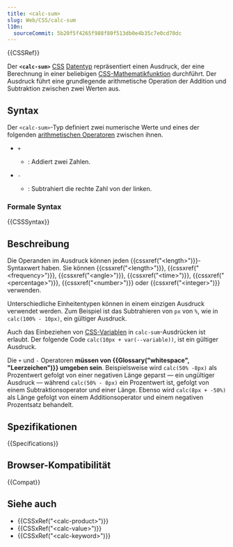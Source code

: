 ```yaml
---
title: <calc-sum>
slug: Web/CSS/calc-sum
l10n:
  sourceCommit: 5b20f5f4265f988f80f513db0e4b35c7e0cd70dc
---
```


{{CSSRef}}

Der **`<calc-sum>`** [CSS](/de/docs/Web/CSS) [Datentyp](/de/docs/Web/CSS/CSS_Types) repräsentiert einen Ausdruck, der eine Berechnung in einer beliebigen [CSS-Mathematikfunktion](/de/docs/Web/CSS/CSS_Functions#math_functions) durchführt. Der Ausdruck führt eine grundlegende arithmetische Operation der Addition und Subtraktion zwischen zwei Werten aus.

## Syntax

Der `<calc-sum>`-Typ definiert zwei numerische Werte und eines der folgenden [arithmetischen Operatoren](/de/docs/Learn_web_development/Core/Scripting/Math#arithmetic_operators) zwischen ihnen.

- `+`

  - : Addiert zwei Zahlen.

- `-`

  - : Subtrahiert die rechte Zahl von der linken.

### Formale Syntax

{{CSSSyntax}}

## Beschreibung

Die Operanden im Ausdruck können jeden {{cssxref("&lt;length&gt;")}}-Syntaxwert haben. Sie können {{cssxref("&lt;length&gt;")}}, {{cssxref("&lt;frequency&gt;")}}, {{cssxref("&lt;angle&gt;")}}, {{cssxref("&lt;time&gt;")}}, {{cssxref("&lt;percentage&gt;")}}, {{cssxref("&lt;number&gt;")}} oder {{cssxref("&lt;integer&gt;")}} verwenden.

Unterschiedliche Einheitentypen können in einem einzigen Ausdruck verwendet werden. Zum Beispiel ist das Subtrahieren von `px` von `%`, wie in `calc(100% - 10px)`, ein gültiger Ausdruck.

Auch das Einbeziehen von [CSS-Variablen](/de/docs/Web/CSS/CSS_cascading_variables) in `calc-sum`-Ausdrücken ist erlaubt. Der folgende Code `calc(10px + var(--variable))`, ist ein gültiger Ausdruck.

Die `+` und `-` Operatoren **müssen von {{Glossary("whitespace", "Leerzeichen")}} umgeben sein**. Beispielsweise wird `calc(50% -8px)` als Prozentwert gefolgt von einer negativen Länge geparst — ein ungültiger Ausdruck — während `calc(50% - 8px)` ein Prozentwert ist, gefolgt von einem Subtraktionsoperator und einer Länge. Ebenso wird `calc(8px + -50%)` als Länge gefolgt von einem Additionsoperator und einem negativen Prozentsatz behandelt.

## Spezifikationen

{{Specifications}}

## Browser-Kompatibilität

{{Compat}}

## Siehe auch

- {{CSSxRef("&lt;calc-product&gt;")}}
- {{CSSxRef("&lt;calc-value&gt;")}}
- {{CSSxRef("&lt;calc-keyword&gt;")}}
